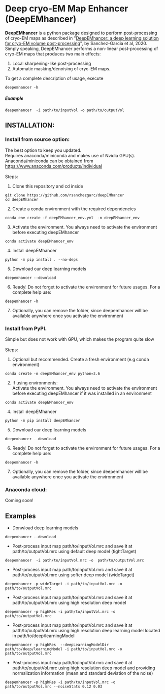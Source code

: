 # Deep cryo-EM Map Enhancer (DeepEMhancer)

**DeepEMhancer** is a python package designed to perform post-processing of
cryo-EM maps as described in "<a href=https://doi.org/10.1101/2020.06.12.148296 >DeepEMhancer: a deep learning solution for cryo-EM volume post-processing</a>", by Sanchez-Garcia et al, 2020.<br>
Simply speaking, DeepEMhancer performs a non-linear post-processing of cryo-EM maps that produces two main effects:
1) Local sharpening-like post-processing
2) Automatic masking/denoising of cryo-EM maps.


To get a complete description of usage, execute

`deepemhancer -h`


##### Example

`deepemhancer  -i path/to/inputVol -o path/to/outputVol`


## INSTALLATION:

### Install from source option:
The best option to keep you updated. <br>
Requires anaconda/miniconda and makes use of Nvidia GPU(s).
Anaconda/miniconda can be obtained from <ref>https://www.anaconda.com/products/individual</ref>
<br><br>Steps:
1) Clone this repository and cd inside

```
git clone https://github.com/rsanchezgarc/deepEMhancer
cd deepEMhancer
```
2) Create a conda environment with the required dependencies

```
conda env create -f deepEMhancer_env.yml  -n deepEMhancer_env
```
3) Activate the environment. You always need to activate the environment before executing deepEMhancer

```
conda activate deepEMhancer_env
```
4) Install deepEMhancer

```
python -m pip install . --no-deps
```

5) Download our deep learning models

```
deepemhancer --download
```

6) Ready! Do not forget to activate the environment for future usages. For a complete help use:

```
deepemhancer -h
```

7) Optionally, you can remove the folder, since deepemhancer will be available anywhere once you activate the environment


### Install from PyPI.
Simple but does not work with GPU, which makes the program quite slow
<br><br>Steps:

1) Optional but recommended. Create a fresh environment (e.g conda environment)

```
conda create -n deepEMhancer_env python=3.6
```

2) If using environments:<br>
Activate the environment. You always need to activate the environment before executing deepEMhancer if it was installed in an environment

```
conda activate deepEMhancer_env
```

4) Install deepEMhancer

```
python -m pip install deepEMhancer
```

5) Download our deep learning models

```
deepemhancer --download
```

6) Ready! Do not forget to activate the environment for future usages. For a complete help use:

```
deepemhancer -h
```

7) Optionally, you can remove the folder, since deepemhancer will be available anywhere once you activate the environment


### Anaconda cloud:
Coming soon!


## Examples


- Donwload deep learning models
```
deepemhancer --download
```

- Post-process input map path/to/inputVol.mrc and save it at path/to/outputVol.mrc using default  deep model (tightTarget)
```
deepemhancer  -i path/to/inputVol.mrc -o  path/to/outputVol.mrc
```

- Post-process input map path/to/inputVol.mrc and save it at path/to/outputVol.mrc using softer deep model (wideTarget)
```
deepemhancer -p wideTarget -i path/to/inputVol.mrc -o  path/to/outputVol.mrc
```

- Post-process input map path/to/inputVol.mrc and save it at path/to/outputVol.mrc using high resolution deep model
```
deepemhancer -p highRes -i path/to/inputVol.mrc -o  path/to/outputVol.mrc
```

- Post-process input map path/to/inputVol.mrc and save it at path/to/outputVol.mrc using high resolution deep learning model located in path/to/deep/learningModel
```
deepemhancer -p highRes  --deepLearningModelDir path/to/deep/learningModel -i path/to/inputVol.mrc -o  path/to/outputVol.mrc
```

- Post-process input map path/to/inputVol.mrc and save it at path/to/outputVol.mrc using high resolution  deep model and providing normalization information (mean
    and standard deviation of the noise)
```    
deepemhancer -p highRes -i path/to/inputVol.mrc -o  path/to/outputVol.mrc --noiseStats 0.12 0.03
```